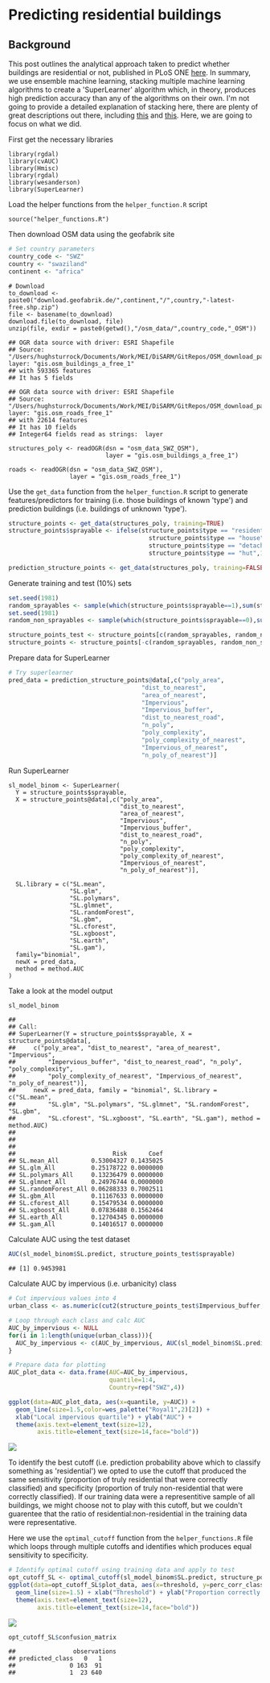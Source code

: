Predicting residential buildings
================

Background
----------

This post outlines the analytical approach taken to predict whether buildings are residential or not, published in PLoS ONE [here](https://journals.plos.org/plosone/article?id=10.1371/journal.pone.0204399). In summary, we use ensemble machine learning, stacking multiple machine learning algorithms to create a 'SuperLearner' algorithm which, in theory, produces high prediction accuracy than any of the algorithms on their own. I'm not going to provide a detailed explanation of stacking here, there are plenty of great descriptions out there, including [this](https://biostats.bepress.com/cgi/viewcontent.cgi?article=1269&context=ucbbiostat) and [this](https://www.kdnuggets.com/2017/02/stacking-models-imropved-predictions.html). Here, we are going to focus on what we did.



First get the necessary libraries

    library(rgdal)
    library(cvAUC)
    library(Hmisc)
    library(rgdal)
    library(wesanderson)
    library(SuperLearner)

Load the helper functions from the `helper_function.R` script

    source("helper_functions.R")

Then download OSM data using the geofabrik site

``` r
# Set country parameters
country_code <- "SWZ"
country <- "swaziland"
continent <- "africa"
```

    # Download
    to_download <- paste0("download.geofabrik.de/",continent,"/",country,"-latest-free.shp.zip")
    file <- basename(to_download)
    download.file(to_download, file)
    unzip(file, exdir = paste0(getwd(),"/osm_data/",country_code,"_OSM"))

    ## OGR data source with driver: ESRI Shapefile 
    ## Source: "/Users/hughsturrock/Documents/Work/MEI/DiSARM/GitRepos/OSM_download_parcelling/osm_data/SWZ_OSM", layer: "gis.osm_buildings_a_free_1"
    ## with 593365 features
    ## It has 5 fields

    ## OGR data source with driver: ESRI Shapefile 
    ## Source: "/Users/hughsturrock/Documents/Work/MEI/DiSARM/GitRepos/OSM_download_parcelling/osm_data/SWZ_OSM", layer: "gis.osm_roads_free_1"
    ## with 22614 features
    ## It has 10 fields
    ## Integer64 fields read as strings:  layer

    structures_poly <- readOGR(dsn = "osm_data_SWZ_OSM"), 
                               layer = "gis.osm_buildings_a_free_1")

    roads <- readOGR(dsn = "osm_data_SWZ_OSM"), 
                     layer = "gis.osm_roads_free_1")

Use the `get_data` function from the `helper_function.R` script to generate features/predictors for training (i.e. those buildings of known 'type') and prediction buildings (i.e. buildings of unknown 'type').

``` r
structure_points <- get_data(structures_poly, training=TRUE)
structure_points$sprayable <- ifelse(structure_points$type == "residential" | 
                                       structure_points$type == "house" | 
                                       structure_points$type == "detached" | 
                                       structure_points$type == "hut",1,0)

prediction_structure_points <- get_data(structures_poly, training=FALSE)
```

Generate training and test (10%) sets

``` r
set.seed(1981)
random_sprayables <- sample(which(structure_points$sprayable==1),sum(structure_points$sprayable==1)*0.1)
set.seed(1981)
random_non_sprayables <- sample(which(structure_points$sprayable==0),sum(structure_points$sprayable==0)*0.1)

structure_points_test <- structure_points[c(random_sprayables, random_non_sprayables),]
structure_points <- structure_points[-c(random_sprayables, random_non_sprayables),]
```

Prepare data for SuperLearner

``` r
# Try superlearner
pred_data = prediction_structure_points@data[,c("poly_area", 
                                     "dist_to_nearest", 
                                     "area_of_nearest", 
                                     "Impervious",
                                     "Impervious_buffer",
                                     "dist_to_nearest_road",
                                     "n_poly",
                                     "poly_complexity",
                                     "poly_complexity_of_nearest",
                                     "Impervious_of_nearest",
                                     "n_poly_of_nearest")]
```

Run SuperLearner

    sl_model_binom <- SuperLearner(
      Y = structure_points$sprayable,
      X = structure_points@data[,c("poly_area", 
                                   "dist_to_nearest", 
                                   "area_of_nearest", 
                                   "Impervious",
                                   "Impervious_buffer",
                                   "dist_to_nearest_road",
                                   "n_poly",
                                   "poly_complexity",
                                   "poly_complexity_of_nearest",
                                   "Impervious_of_nearest",
                                   "n_poly_of_nearest")],
      
      SL.library = c("SL.mean",
                     "SL.glm",
                     "SL.polymars",
                     "SL.glmnet",
                     "SL.randomForest",
                     "SL.gbm",
                     "SL.cforest",
                     "SL.xgboost",
                     "SL.earth",
                     "SL.gam"),
      family="binomial",
      newX = pred_data,
      method = method.AUC
    )


Take a look at the model output

``` r
sl_model_binom
```

    ## 
    ## Call:  
    ## SuperLearner(Y = structure_points$sprayable, X = structure_points@data[,  
    ##     c("poly_area", "dist_to_nearest", "area_of_nearest", "Impervious",  
    ##         "Impervious_buffer", "dist_to_nearest_road", "n_poly", "poly_complexity",  
    ##         "poly_complexity_of_nearest", "Impervious_of_nearest", "n_poly_of_nearest")],  
    ##     newX = pred_data, family = "binomial", SL.library = c("SL.mean",  
    ##         "SL.glm", "SL.polymars", "SL.glmnet", "SL.randomForest", "SL.gbm",  
    ##         "SL.cforest", "SL.xgboost", "SL.earth", "SL.gam"), method = method.AUC) 
    ## 
    ## 
    ## 
    ##                           Risk      Coef
    ## SL.mean_All         0.53004327 0.1435025
    ## SL.glm_All          0.25178722 0.0000000
    ## SL.polymars_All     0.13236479 0.0000000
    ## SL.glmnet_All       0.24976744 0.0000000
    ## SL.randomForest_All 0.06288333 0.7002511
    ## SL.gbm_All          0.11167633 0.0000000
    ## SL.cforest_All      0.15479534 0.0000000
    ## SL.xgboost_All      0.07836488 0.1562464
    ## SL.earth_All        0.12704345 0.0000000
    ## SL.gam_All          0.14016517 0.0000000

Calculate AUC using the test dataset

``` r
AUC(sl_model_binom$SL.predict, structure_points_test$sprayable)
```

    ## [1] 0.9453981

Calculate AUC by impervious (i.e. urbanicity) class

``` r
# Cut impervious values into 4
urban_class <- as.numeric(cut2(structure_points_test$Impervious_buffer, g=4))

# Loop through each class and calc AUC
AUC_by_impervious <- NULL
for(i in 1:length(unique(urban_class))){
  AUC_by_impervious <- c(AUC_by_impervious, AUC(sl_model_binom$SL.predict[urban_class==i], structure_points_test$sprayable[urban_class==i]))
}

# Prepare data for plotting
AUC_plot_data <- data.frame(AUC=AUC_by_impervious,
                            quantile=1:4,
                            Country=rep("SWZ",4))

ggplot(data=AUC_plot_data, aes(x=quantile, y=AUC)) + 
  geom_line(size=1.5,color=wes_palette("Royal1",2)[2]) +
  xlab("Local impervious quartile") + ylab("AUC") +
  theme(axis.text=element_text(size=12),
        axis.title=element_text(size=14,face="bold"))
```

![](OSM_residential_predictions_files/figure-markdown_github/unnamed-chunk-10-1.png)

To identify the best cutoff (i.e. prediction probability above which to classify something as 'residential') we opted to use the cutoff that produced the same sensitivity (proportion of truly residential that were correctly classified) and specificity (proportion of truly non-residential that were correctly classified). If our training data were a representitive sample of all buildings, we might choose not to play with this cutoff, but we couldn't guarentee that the ratio of residential:non-residential in the training data were representative.

Here we use the `optimal_cutoff` function from the `helper_functions.R` file which loops through multiple cutoffs and identifies which produces equal sensitivity to specificity.

``` r
# Identify optimal cutoff using training data and apply to test
opt_cutoff_SL <- optimal_cutoff(sl_model_binom$SL.predict, structure_points_test$sprayable)
ggplot(data=opt_cutoff_SL$plot_data, aes(x=threshold, y=perc_corr_class, group=group, color=group)) + 
  geom_line(size=1.5) + xlab("Threshold") + ylab("Proportion correctly classified") +
  theme(axis.text=element_text(size=12),
        axis.title=element_text(size=14,face="bold"))
```

![](OSM_residential_predictions_files/figure-markdown_github/unnamed-chunk-11-1.png)

``` r
opt_cutoff_SL$confusion_matrix
```

    ##                observations
    ## predicted_class   0   1
    ##               0 163  91
    ##               1  23 640
